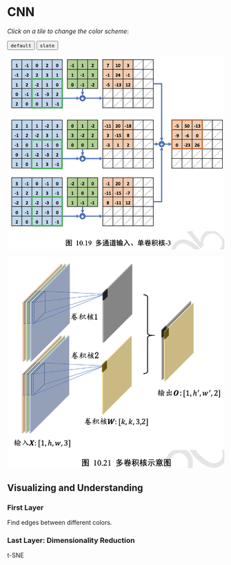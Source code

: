 # CNN

_Click on a tile to change the color scheme_:

<div class="tx-switch">
  <button data-md-color-scheme="default"><code>default</code></button>
  <button data-md-color-scheme="slate"><code>slate</code></button>
</div>

<script>
  var buttons = document.querySelectorAll("button[data-md-color-scheme]")
  buttons.forEach(function(button) {
    button.addEventListener("click", function() {
      var attr = this.getAttribute("data-md-color-scheme")
      document.body.setAttribute("data-md-color-scheme", attr)
      var name = document.querySelector("#__code_0 code span:nth-child(7)")
      name.textContent = attr
    })
  })
</script>
![Screen Shot 2021-05-24 at 7.04.11 PM](CNN.assets/Screen%20Shot%202021-05-24%20at%207.04.11%20PM.png)



![Screen Shot 2021-05-24 at 7.05.03 PM](CNN.assets/Screen%20Shot%202021-05-24%20at%207.05.03%20PM.png)





## Visualizing and Understanding

### First Layer

Find edges between different colors.

### Last Layer: Dimensionality Reduction

t-SNE

